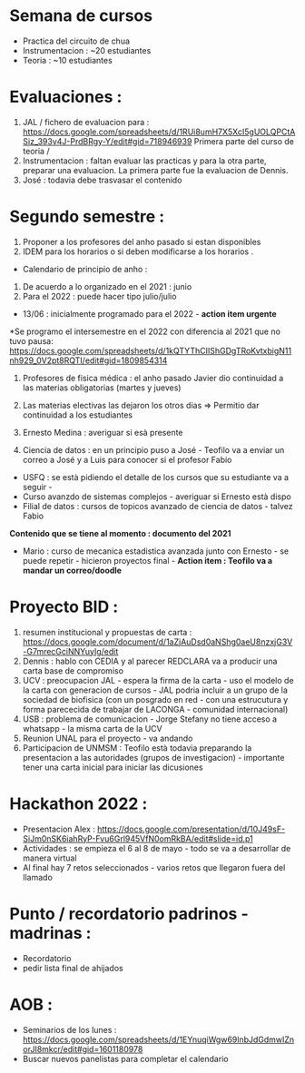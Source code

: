 # Semana de cursos
- Practica del circuito de chua
- Instrumentacion : ~20 estudiantes
- Teoria : ~10 estudiantes

# Evaluaciones :
1. JAL / fichero de evaluacion para : https://docs.google.com/spreadsheets/d/1RUi8umH7X5XcI5gUOLQPCtASiz_393v4J-PrdBRgy-Y/edit#gid=718946939
Primera parte del curso de teoria / 
2. Instrumentacion : faltan evaluar las practicas y para la otra parte, preparar una evaluacion. La primera parte fue la evaluacion de Dennis.
3. José : todavia debe trasvasar el contenido 

# Segundo semestre :
1. Proponer a los profesores del anho pasado si estan disponibles
2. IDEM para los horarios o si deben modificarse a los horarios .

- Calendario de principio de anho :

1. De acuerdo a lo organizado en el 2021 : junio 
2. Para el 2022 : puede hacer tipo julio/julio

- 13/06 : inicialmente programado para el 2022 - **action item urgente**

*Se programo el intersemestre en el 2022 con diferencia al 2021 que no tuvo pausa: https://docs.google.com/spreadsheets/d/1kQTYThCIIShGDgTRoKvtxbigN11nh929_0V2pt8RQTI/edit#gid=1809854314

1. Profesores de fisica médica : el anho pasado Javier dio continuidad a las materias obligatorias (martes y jueves)
2. Las materias electivas las dejaron los otros dias
 => Permitio dar continuidad a los estudiantes

1. Ernesto Medina : averiguar si esà presente
2. Ciencia de datos : en un principio puso a José - Teofilo va a enviar un correo a José y a Luis para conocer si el profesor Fabio

- USFQ : se està pidiendo el detalle de los cursos que su estudiante va a seguir - 
- Curso avanzdo de sistemas complejos - averiguar si Ernesto està dispo
- Filial de datos : cursos de topicos avanzado de ciencia de datos - talvez Fabio

**Contenido que se tiene al momento : documento del 2021**

- Mario : curso de mecanica estadistica avanzada junto con Ernesto - se puede repetir - hicieron proyectos final - 
**Action item : Teofilo va a mandar un correo/doodle**


# Proyecto BID :
1. resumen institucional y propuestas de carta : https://docs.google.com/document/d/1aZjAuDsd0aNShg0aeU8nzxjG3V-G7mrecGciNNYuyIg/edit
2. Dennis : hablo con CEDIA y al parecer REDCLARA va a producir una carta base de compromiso
3. UCV : preocupacion JAL - espera la firma de la carta - uso el modelo de la carta con generacion de cursos - JAL podria incluir a un grupo de la sociedad de biofisica (con un posgrado en red - con una estrucutura y forma
parececida de trabajar de LACONGA - comunidad internacional)
4. USB : problema de comunicacion - Jorge Stefany no tiene acceso a whatsapp - la misma carta de la UCV
5. Reunion UNAL para el proyecto - va andando
6. Participacion de UNMSM : Teofilo està todavia preparando la presentacion a las autoridades (grupos de investigacion) - importante tener una carta inicial
para iniciar las dicusiones

# Hackathon 2022 :
- Presentacion Alex : https://docs.google.com/presentation/d/10J49sF-SiJm0nSK6iahRyP-Fvu6Grl945VfN0omRkBA/edit#slide=id.p1
- Actividades : se empieza el 6 al 8 de mayo - todo se va a desarrollar de manera virtual
- Al final hay 7 retos seleccionados - varios retos que llegaron fuera del llamado

# Punto / recordatorio padrinos - madrinas :
- Recordatorio
- pedir lista final de ahijados

# AOB :
- Seminarios de los lunes : https://docs.google.com/spreadsheets/d/1EYnuqiWgw69lnbJdGdmwIZnorJI8mkcr/edit#gid=1601180978
- Buscar nuevos panelistas para completar el calendario






